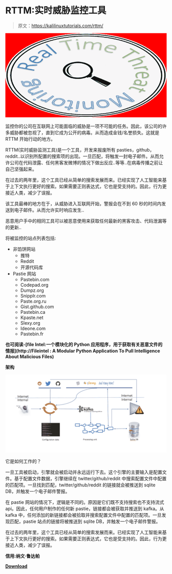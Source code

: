 # RTTM:实时威胁监控工具

> 原文：<https://kalilinuxtutorials.com/rttm/>

[![RTTM : Real Time Threat Monitoring Tool](img//a3ed1771c4deb820141e887d963840d2.png "RTTM : Real Time Threat Monitoring Tool")](https://1.bp.blogspot.com/-n0kuW4WRH60/XfNqVVSexbI/AAAAAAAAD8M/6Zg_wlp0j6wOjUEnyaorSiba5HJfn84UACLcBGAsYHQ/s1600/RTTM%25281%2529.png)

监控你的公司在互联网上可能面临的威胁是一项不可能的任务。因此，该公司的许多威胁都被忽视了，直到它成为公开的病毒。从而造成金钱/名誉损失。这就是 RTTM 开始行动的地方。

RTTM(实时威胁监测工具)是一个工具，开发来报废所有 pasties，github，reddit..以识别所配置的搜索项的出现。一旦匹配，将触发一封电子邮件。从而允许公司在代码泄露、任何黑客发微博的情况下做出反应..等等..在病毒传播之前让自己坚强起来。

在过去的两年里，这个工具已经从简单的搜索发展而来。已经实现了人工智能来基于上下文执行更好的搜索。如果需要正则表达式，它也是受支持的。因此，行为更接近人类，减少了误报。

该工具最棒的地方在于，从威胁进入互联网开始，警报会在不到 60 秒的时间内发送到电子邮件。从而允许实时响应发生..

恶意用户手中的相同工具可以被恶意使用来获取任何最新的黑客攻击、代码泄漏等的更新..

将被监控的站点列表包括:

*   非馅饼网站
    *   推特
    *   Reddit
    *   开源代码库
*   Pastie 网站
    *   Pastebin.com
    *   Codepad.org
    *   Dumpz.org
    *   Snipplr.com
    *   Paste.org.ru
    *   Gist.github.com
    *   Pastebin.ca
    *   Kpaste.net
    *   Slexy.org
    *   Ideone.com
    *   Pastebin.fr

**也可阅读-[file Intel:一个模块化的 Python 应用程序，用于获取有关恶意文件的情报](http://Fileintel : A Modular Python Application To Pull Intelligence About Malicious Files)**

**架构**

![](img//c8fb62081e66877f4c10692626068f86.png)

它是如何工作的？

一旦工具被启动，引擎就会被启动并永远运行下去。这个引擎的主要输入是配置文件。基于配置文件数据，引擎继续在 twitter/github/reddit 中搜索配置文件中配置的匹配项。一旦找到匹配，twitter/github/reddit 的链接就会被推送到 sqlite DB，并触发一个电子邮件警报。

在 pastie 网站的情况下，逻辑是不同的。原因是它们既不支持搜索也不支持流式 api。因此，任何用户制作的任何新 pastie，链接都会被获取并推送到 kafka。从 kafka 中，任何添加的新链接都会被拾取并搜索配置文件中配置的匹配项。一旦发现匹配，pastie 站点的链接将被推送到 sqlite DB，并触发一个电子邮件警报。

在过去的两年里，这个工具已经从简单的搜索发展而来。已经实现了人工智能来基于上下文执行更好的搜索。如果需要正则表达式，它也是受支持的。因此，行为更接近人类，减少了误报。

**信用:纳文·鲁达帕**

[**Download**](https://github.com/NaveenRudra/RTTM)